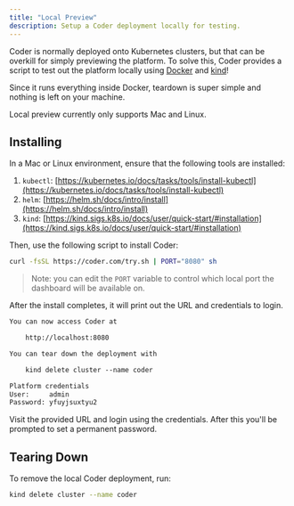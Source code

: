 ```yaml
---
title: "Local Preview"
description: Setup a Coder deployment locally for testing.
---
```


Coder is normally deployed onto Kubernetes clusters, but that can be overkill
for simply previewing the platform. To solve this, Coder provides a script to
test out the platform locally using [Docker](https://www.docker.com/) and
[kind](https://kind.sigs.k8s.io/)!

Since it runs everything inside Docker, teardown is super simple and nothing is
left on your machine.

Local preview currently only supports Mac and Linux.

## Installing

In a Mac or Linux environment, ensure that the following tools are installed:

1. `kubectl`: [https://kubernetes.io/docs/tasks/tools/install-kubectl](https://kubernetes.io/docs/tasks/tools/install-kubectl)
1. `helm`: [https://helm.sh/docs/intro/install](https://helm.sh/docs/intro/install)
1. `kind`: [https://kind.sigs.k8s.io/docs/user/quick-start/#installation](https://kind.sigs.k8s.io/docs/user/quick-start/#installation)

Then, use the following script to install Coder:

```bash
curl -fsSL https://coder.com/try.sh | PORT="8080" sh
```

> Note: you can edit the `PORT` variable to control which local port the
> dashboard will be available on.

After the install completes, it will print out the URL and credentials to
login.

```txt
You can now access Coder at

    http://localhost:8080

You can tear down the deployment with

    kind delete cluster --name coder

Platform credentials
User:     admin
Password: yfuyjsuxtyu2
```

Visit the provided URL and login using the credentials. After this you'll be
prompted to set a permanent password.

## Tearing Down

To remove the local Coder deployment, run:

```bash
kind delete cluster --name coder
```

